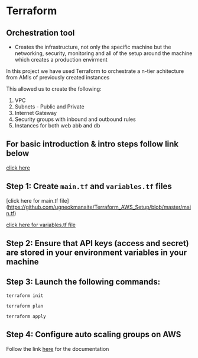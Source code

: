 # Terraform

## Orchestration tool
- Creates the infrastructure, not only the specific machine but the networking, security, monitoring and all of the setup around the machine which creates a production envirment

In this project we have used Terraform to orchestrate a n-tier achitecture from AMIs of previously created instances

This allowed us to create the following:
1. VPC
2. Subnets - Public and Private
3. Internet Gateway
4. Security groups with inbound and outbound rules
5. Instances for both web abb and db

## For basic introduction & intro steps follow link below
[click here](https://github.com/ugneokmanaite/Terraform)


## Step 1: Create `main.tf` and `variables.tf` files 

[click here for main.tf file] (https://github.com/ugneokmanaite/Terraform_AWS_Setup/blob/master/main.tf)

[click here for variables.tf file](https://github.com/ugneokmanaite/Terraform_AWS_Setup/blob/master/variables.tf)

## Step 2: Ensure that API keys (access and secret) are stored in your environment variables in your machine

## Step 3: Launch the following commands:
`terraform init`

`terraform plan`

`terraform apply`

## Step 4: Configure auto scaling groups on AWS

Follow the link [here](https://docs.aws.amazon.com/autoscaling/ec2/userguide/create-asg.html) for the documentation 


 
